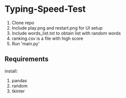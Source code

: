 # Typing-Speed-Test
1. Clone repo
2. Include play.png and restart.png for UI setup
3. Include words_list.txt to obtain list with random words
4. ranking.csv is a file with high score
5. Run 'main.py'

## Requirements
install: 
  1. pandas
  2. random
  3. tkinter
